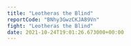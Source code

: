 ```yaml
---
title: "Leotheras the Blind"
reportCode: "BNhy3GwzCKJA89Vn"
fight: "Leotheras the Blind"
date: 2021-10-24T19:01:26.673000+00:00
---
```

